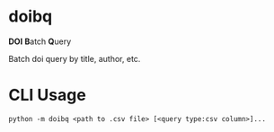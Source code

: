 # doibq

**DOI** **B**atch **Q**uery

Batch doi query by title, author, etc.

# CLI Usage
`python -m doibq <path to .csv file> [<query type:csv column>]...`
